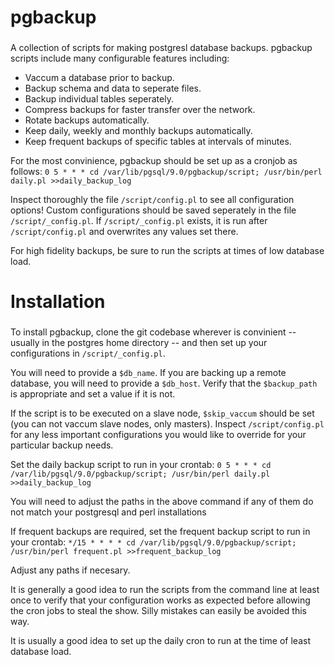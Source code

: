 ###      ###
# pgbackup #
###      ###

A collection of scripts for making postgresl database backups.  pgbackup scripts include many configurable features including:
*  Vaccum a database prior to backup.
*  Backup schema and data to seperate files.
*  Backup individual tables seperately.
*  Compress backups for faster transfer over the network.
*  Rotate backups automatically.
*  Keep daily, weekly and monthly backups automatically.
*  Keep frequent backups of specific tables at intervals of minutes.

For the most convinience, pgbackup should be set up as a cronjob as follows:
`0 5 * * * cd /var/lib/pgsql/9.0/pgbackup/script; /usr/bin/perl daily.pl >>daily_backup_log`

Inspect thoroughly the file `/script/config.pl` to see all configuration options!  Custom configurations should be saved seperately in the file `/script/_config.pl`.
If `/script/_config.pl` exists, it is run after `/script/config.pl` and overwrites any values set there.

For high fidelity backups, be sure to run the scripts at times of low database load.

###          ###
# Installation #
###          ###

To install pgbackup, clone the git codebase wherever is convinient -- usually in the postgres home directory -- and then set up your configurations in `/script/_config.pl`.

You will need to provide a `$db_name`.  If you are backing up a remote database, you will need to provide a `$db_host`.  Verify that the `$backup_path` is appropriate and set a value if it is not.  

If the script is to be executed on a slave node, `$skip_vaccum` should be set (you can not vaccum slave nodes, only masters).  Inspect `/script/config.pl` for any less important configurations you would like to override for your particular backup needs.

Set the daily backup script to run in your crontab:
`0 5 * * * cd /var/lib/pgsql/9.0/pgbackup/script; /usr/bin/perl daily.pl >>daily_backup_log` 

You will need to adjust the paths in the above command if any of them do not match your postgresql and perl installations

If frequent backups are required, set the frequent backup script to run in your crontab:
`*/15 * * * * cd /var/lib/pgsql/9.0/pgbackup/script; /usr/bin/perl frequent.pl >>frequent_backup_log` 

Adjust any paths if necesary.

It is generally a good idea to run the scripts from the command line at least once to verify that your configuration works as expected before allowing the cron jobs to steal the show.  Silly mistakes can easily be avoided this way.

It is usually a good idea to set up the daily cron to run at the time of least database load.
